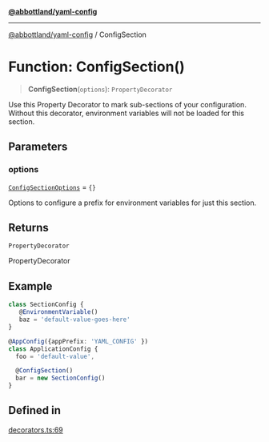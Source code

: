 [**@abbottland/yaml-config**](../README.md)

***

[@abbottland/yaml-config](../README.md) / ConfigSection

# Function: ConfigSection()

> **ConfigSection**(`options`): `PropertyDecorator`

Use this Property Decorator to mark sub-sections of your configuration.  
Without this decorator, environment variables will not be loaded for this section.

## Parameters

### options

[`ConfigSectionOptions`](../type-aliases/ConfigSectionOptions.md) = `{}`

Options to configure a prefix for environment variables for just this section.

## Returns

`PropertyDecorator`

PropertyDecorator

## Example

```ts
class SectionConfig {
   @EnvironmentVariable()
   baz = 'default-value-goes-here'
}

@AppConfig({appPrefix: 'YAML_CONFIG' })
class ApplicationConfig {
  foo = 'default-value',

  @ConfigSection()
  bar = new SectionConfig()
}
```

## Defined in

[decorators.ts:69](https://github.com/pbabbott/home-web-apps/blob/ec00bebc237422af4f5115f844c2c704b35aeb74/packages/yaml-config/src/lib/decorators.ts#L69)
